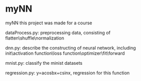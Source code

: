 # myNN
myNN
this project was made for a course

dataProcess.py: preprocessing data, consisting of flatten\shuffle\normalization

dnn.py: describe the constructing of neural network, including init\activation function\loss function\optimizer\fit\forward

mnist.py: classify the minist datasets

regression.py: y=acosbx+csinx, regression for this function
